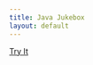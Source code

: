 ```yaml
---
title: Java Jukebox
layout: default
---
```


<a href="download.html" class="anchor" aria-hidden="true"><span class="octicon octicon-link">Try It</span></a>
